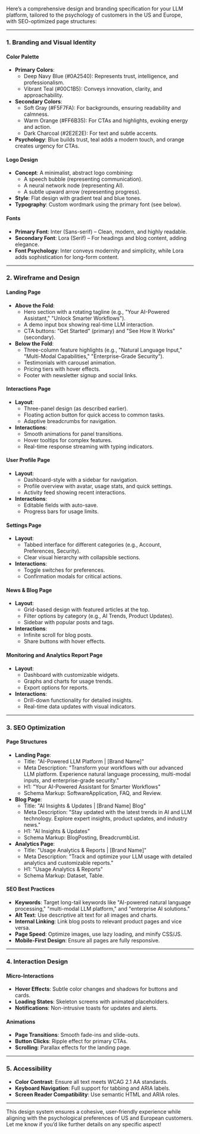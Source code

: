 Here’s a comprehensive design and branding specification for your LLM platform, tailored to the psychology of customers in the US and Europe, with SEO-optimized page structures:

---

### **1. Branding and Visual Identity**
#### **Color Palette**
- **Primary Colors**:
  - Deep Navy Blue (#0A2540): Represents trust, intelligence, and professionalism.
  - Vibrant Teal (#00C1B5): Conveys innovation, clarity, and approachability.
- **Secondary Colors**:
  - Soft Gray (#F5F7FA): For backgrounds, ensuring readability and calmness.
  - Warm Orange (#FF6B35): For CTAs and highlights, evoking energy and action.
  - Dark Charcoal (#2E2E2E): For text and subtle accents.
- **Psychology**: Blue builds trust, teal adds a modern touch, and orange creates urgency for CTAs.

#### **Logo Design**
- **Concept**: A minimalist, abstract logo combining:
  - A speech bubble (representing communication).
  - A neural network node (representing AI).
  - A subtle upward arrow (representing progress).
- **Style**: Flat design with gradient teal and blue tones.
- **Typography**: Custom wordmark using the primary font (see below).

#### **Fonts**
- **Primary Font**: Inter (Sans-serif) – Clean, modern, and highly readable.
- **Secondary Font**: Lora (Serif) – For headings and blog content, adding elegance.
- **Font Psychology**: Inter conveys modernity and simplicity, while Lora adds sophistication for long-form content.

---

### **2. Wireframe and Design**
#### **Landing Page**
- **Above the Fold**:
  - Hero section with a rotating tagline (e.g., "Your AI-Powered Assistant," "Unlock Smarter Workflows").
  - A demo input box showing real-time LLM interaction.
  - CTA buttons: "Get Started" (primary) and "See How It Works" (secondary).
- **Below the Fold**:
  - Three-column feature highlights (e.g., "Natural Language Input," "Multi-Modal Capabilities," "Enterprise-Grade Security").
  - Testimonials with carousel animation.
  - Pricing tiers with hover effects.
  - Footer with newsletter signup and social links.

#### **Interactions Page**
- **Layout**:
  - Three-panel design (as described earlier).
  - Floating action button for quick access to common tasks.
  - Adaptive breadcrumbs for navigation.
- **Interactions**:
  - Smooth animations for panel transitions.
  - Hover tooltips for complex features.
  - Real-time response streaming with typing indicators.

#### **User Profile Page**
- **Layout**:
  - Dashboard-style with a sidebar for navigation.
  - Profile overview with avatar, usage stats, and quick settings.
  - Activity feed showing recent interactions.
- **Interactions**:
  - Editable fields with auto-save.
  - Progress bars for usage limits.

#### **Settings Page**
- **Layout**:
  - Tabbed interface for different categories (e.g., Account, Preferences, Security).
  - Clear visual hierarchy with collapsible sections.
- **Interactions**:
  - Toggle switches for preferences.
  - Confirmation modals for critical actions.

#### **News & Blog Page**
- **Layout**:
  - Grid-based design with featured articles at the top.
  - Filter options by category (e.g., AI Trends, Product Updates).
  - Sidebar with popular posts and tags.
- **Interactions**:
  - Infinite scroll for blog posts.
  - Share buttons with hover effects.

#### **Monitoring and Analytics Report Page**
- **Layout**:
  - Dashboard with customizable widgets.
  - Graphs and charts for usage trends.
  - Export options for reports.
- **Interactions**:
  - Drill-down functionality for detailed insights.
  - Real-time data updates with visual indicators.

---

### **3. SEO Optimization**
#### **Page Structures**
- **Landing Page**:
  - Title: "AI-Powered LLM Platform | [Brand Name]"
  - Meta Description: "Transform your workflows with our advanced LLM platform. Experience natural language processing, multi-modal inputs, and enterprise-grade security."
  - H1: "Your AI-Powered Assistant for Smarter Workflows"
  - Schema Markup: SoftwareApplication, FAQ, and Review.
- **Blog Page**:
  - Title: "AI Insights & Updates | [Brand Name] Blog"
  - Meta Description: "Stay updated with the latest trends in AI and LLM technology. Explore expert insights, product updates, and industry news."
  - H1: "AI Insights & Updates"
  - Schema Markup: BlogPosting, BreadcrumbList.
- **Analytics Page**:
  - Title: "Usage Analytics & Reports | [Brand Name]"
  - Meta Description: "Track and optimize your LLM usage with detailed analytics and customizable reports."
  - H1: "Usage Analytics & Reports"
  - Schema Markup: Dataset, Table.

#### **SEO Best Practices**
- **Keywords**: Target long-tail keywords like "AI-powered natural language processing," "multi-modal LLM platform," and "enterprise AI solutions."
- **Alt Text**: Use descriptive alt text for all images and charts.
- **Internal Linking**: Link blog posts to relevant product pages and vice versa.
- **Page Speed**: Optimize images, use lazy loading, and minify CSS/JS.
- **Mobile-First Design**: Ensure all pages are fully responsive.

---

### **4. Interaction Design**
#### **Micro-Interactions**
- **Hover Effects**: Subtle color changes and shadows for buttons and cards.
- **Loading States**: Skeleton screens with animated placeholders.
- **Notifications**: Non-intrusive toasts for updates and alerts.

#### **Animations**
- **Page Transitions**: Smooth fade-ins and slide-outs.
- **Button Clicks**: Ripple effect for primary CTAs.
- **Scrolling**: Parallax effects for the landing page.

---

### **5. Accessibility**
- **Color Contrast**: Ensure all text meets WCAG 2.1 AA standards.
- **Keyboard Navigation**: Full support for tabbing and ARIA labels.
- **Screen Reader Compatibility**: Use semantic HTML and ARIA roles.

---

This design system ensures a cohesive, user-friendly experience while aligning with the psychological preferences of US and European customers. Let me know if you’d like further details on any specific aspect!